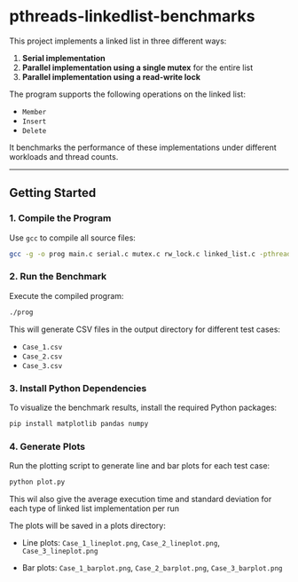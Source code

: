 # pthreads-linkedlist-benchmarks

This project implements a linked list in three different ways:  

1. **Serial implementation**  
2. **Parallel implementation using a single mutex** for the entire list  
3. **Parallel implementation using a read-write lock**  

The program supports the following operations on the linked list:  
- `Member`  
- `Insert`  
- `Delete`  

It benchmarks the performance of these implementations under different workloads and thread counts.  

---

## Getting Started

### 1. Compile the Program

Use `gcc` to compile all source files:

```bash
gcc -g -o prog main.c serial.c mutex.c rw_lock.c linked_list.c -pthread
```
### 2. Run the Benchmark

Execute the compiled program:

```bash
./prog
```

This will generate CSV files in the output directory for different test cases:

- `Case_1.csv`
- `Case_2.csv`
- `Case_3.csv`

### 3. Install Python Dependencies

To visualize the benchmark results, install the required Python packages:

```bash
pip install matplotlib pandas numpy
```

### 4. Generate Plots

Run the plotting script to generate line and bar plots for each test case:
```bash
python plot.py
```
This wil also give the average execution time and standard deviation for each type of linked list implementation per run

The plots will be saved in a plots directory:

- Line plots: `Case_1_lineplot.png`, `Case_2_lineplot.png`, `Case_3_lineplot.png`

- Bar plots: `Case_1_barplot.png`, `Case_2_barplot.png`, `Case_3_barplot.png`
